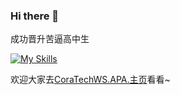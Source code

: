 ### Hi there 👋
成功晋升苦逼高中生

[![My Skills](https://skillicons.dev/icons?i=ts,html,css,vue,python)](https://skillicons.dev)

欢迎大家去[CoraTechWS.APA.主页](https://github.com/PieTech-WS)看看~

